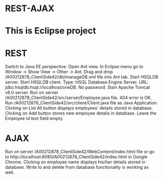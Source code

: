# REST-AJAX
# This is Eclipse project

# REST
  Switch to Java EE perspective.
  Open Ant view. In Eclipse menu go to Window -> Show View -> Other -> Ant.
  Drag and drop /A00212878_ClientSide42/db/manageDB.xml file into Ant tab.
  Start HSQLDB server.
  Start HSQLDB client. Type: HSQL Database Engine Server. URL: jdbc:hsqldb:hsql://localhost/oneDB. No password.
  Start Apache Tomcat v8.0 server.
  Run on server /A00212878_ClientSide42/src/server/Employee.java file. 404 error is OK.
  Run /A00212878_ClientSide42/src/client/Client.java file as Java Application. Clicking on List All button displays employees' details stored in database. Clicking on Add button stores new employee details in database. Leave the Employee Id text field empty.

# AJAX
  Run on server /A00212878_ClientSide42/WebContent/index.html file or go to http://localhost:8080/A00212878_ClientSide42/index.html in Google Chrome. Clicking on employee name displays his/her details stored in database.
  Write to and delete from database functionality is working as well.
